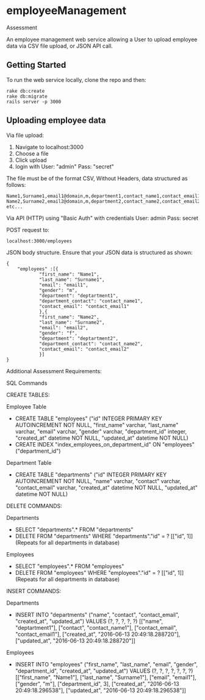 # employeeManagement
Assessment

An employee management web service allowing a User to upload employee data via CSV file upload, or JSON API call.

## Getting Started

To run the web service locally, clone the repo and then:

```
rake db:create
rake db:migrate
rails server -p 3000
```

## Uploading employee data

Via file upload:

1. Navigate to localhost:3000
2. Choose a file
3. Click upload
4. login with User: "admin" Pass: "secret"

The file must be of the format CSV, Without Headers, data structured as follows:
```
Name1,Surname1,email1@domain,m,department1,contact_name1,contact_email1@domain
Name2,Surname2,email2@domain,m,department2,contact_name2,contact_email2@domain
etc...
```

Via API (HTTP) using "Basic Auth" with credentials
User: admin
Pass: secret

POST request to:
```
localhost:3000/employees
```
JSON body structure. Ensure that your JSON data is structured as shown:
```
{
	"employees" :[{
	        "first_name": "Name1",
	        "last_name": "Surname1",
	        "email": "email1",
	        "gender": "m",
	        "department": "deptartment1",
	        "department_contact": "contact_name1",
	        "contact_email": "contact_email1"
	        },{
	        "first_name": "Name2",
	        "last_name": "Surname2",
	        "email": "email2",
	        "gender": "f",
	        "department": "deptartment2",
	        "department_contact": "contact_name2",
	        "contact_email": "contact_email2"
	        }]
}
```

Additional Assessment Requirements:

SQL Commands

CREATE TABLES:

Employee Table
- CREATE TABLE "employees" ("id" INTEGER PRIMARY KEY AUTOINCREMENT NOT NULL, "first_name" varchar, "last_name" varchar, "email" varchar, "gender" varchar, "department_id" integer, "created_at" datetime NOT NULL, "updated_at" datetime NOT NULL)
- CREATE  INDEX "index_employees_on_department_id" ON "employees" ("department_id")

Department Table
- CREATE TABLE "departments" ("id" INTEGER PRIMARY KEY AUTOINCREMENT NOT NULL, "name" varchar, "contact" varchar, "contact_email" varchar, "created_at" datetime NOT NULL, "updated_at" datetime NOT NULL)

DELETE COMMANDS:

Departments
- SELECT "departments".* FROM "departments"
- DELETE FROM "departments" WHERE "departments"."id" = ?  [["id", 1]] (Repeats for all departments in database)

Employees
- SELECT "employees".* FROM "employees"
- DELETE FROM "employees" WHERE "employees"."id" = ?  [["id", 1]] (Repeats for all departments in database)

INSERT COMMANDS:

Departments
- INSERT INTO "departments" ("name", "contact", "contact_email", "created_at", "updated_at") VALUES (?, ?, ?, ?, ?)  [["name", "deptartment1"], ["contact", "contact_name1"], ["contact_email", "contact_email1"], ["created_at", "2016-06-13 20:49:18.288720"], ["updated_at", "2016-06-13 20:49:18.288720"]]

Employees
- INSERT INTO "employees" ("first_name", "last_name", "email", "gender", "department_id", "created_at", "updated_at") VALUES (?, ?, ?, ?, ?, ?, ?)  [["first_name", "Name1"], ["last_name", "Surname1"], ["email", "email1"], ["gender", "m"], ["department_id", 3], ["created_at", "2016-06-13 20:49:18.296538"], ["updated_at", "2016-06-13 20:49:18.296538"]]